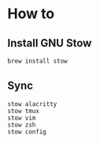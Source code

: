 # How to
## Install GNU Stow
```bash
brew install stow
```

## Sync
```
stow alacritty
stow tmux
stow vim
stow zsh
stow config 
```

